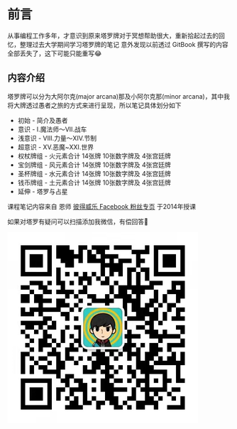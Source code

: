 # 前言
从事编程工作多年，才意识到原来塔罗牌对于冥想帮助很大，重新拾起过去的回忆，整理过去大学期间学习塔罗牌的笔记
意外发现以前透过 GitBook 撰写的内容全部丢失了，这下可能只能重写😂

## 内容介绍
塔罗牌可以分为大阿尔克(major arcana)那及小阿尔克那(minor arcana)，其中我将大牌透过愚者之旅的方式来进行呈现，所以笔记具体划分如下

* 初始 - 简介及愚者
* 意识 - I.魔法师～VII.战车
* 浅意识 - VIII.力量～XIV.节制
* 超意识 - XV.恶魔~XXI.世界
* 权杖牌组 - 火元素合计 14张牌 10张数字牌及 4张宫廷牌
* 宝剑牌组 - 风元素合计 14张牌 10张数字牌及 4张宫廷牌
* 圣杯牌组 - 水元素合计 14张牌 10张数字牌及 4张宫廷牌
* 钱币牌组 - 土元素合计 14张牌 10张数字牌及 4张宫廷牌
* 延伸 - 塔罗与占星

课程笔记内容来自  恩师  [彼得威乐 Facebook 粉丝专页](https://www.facebook.com/%E5%BD%BC%E5%BE%97%E5%A8%81%E5%8B%92%E5%A1%94%E7%BE%85%E5%8D%A0%E5%8D%9C%E6%97%85%E4%BA%BA%E9%A4%A8-177334159048195/) 于2014年授课

如果对塔罗有疑问可以扫描添加我微信，有偿回答👻

![image-20211004144952395](images/image-20211004144952395.png)
